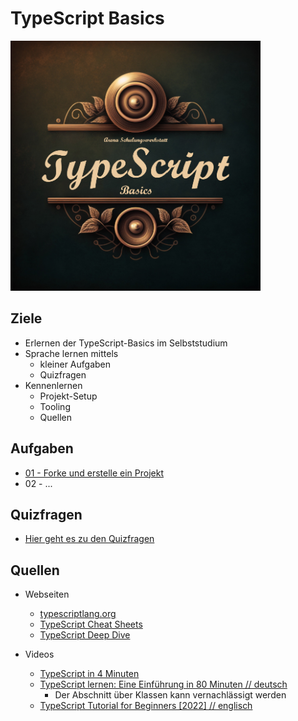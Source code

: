# TypeScript Basics

<img src="img/logo.jpg" width="400">

## Ziele

* Erlernen der TypeScript-Basics im Selbststudium
* Sprache lernen mittels 
  * kleiner Aufgaben
  * Quizfragen
* Kennenlernen
  * Projekt-Setup
  * Tooling
  * Quellen

## Aufgaben

* [01 - Forke und erstelle ein Projekt](01/aufgabe.md)
* 02 - ...

## Quizfragen

* [Hier geht es zu den Quizfragen](/quiz/quiz.md)

## Quellen

* Webseiten
  * [typescriptlang.org](https://www.typescriptlang.org/)
  * [TypeScript Cheat Sheets](https://www.typescriptlang.org/cheatsheets)
  * [TypeScript Deep Dive](https://basarat.gitbook.io/typescript/getting-started)

* Videos
  * [TypeScript in 4 Minuten](https://www.youtube.com/watch?v=ouzj1nHx2pg)
  * [TypeScript lernen: Eine Einführung in 80 Minuten // deutsch](https://youtu.be/_CaGUZNEobk)
    * Der Abschnitt über Klassen kann vernachlässigt werden
  * [TypeScript Tutorial for Beginners \[2022\] // englisch](https://youtu.be/d56mG7DezGs)
